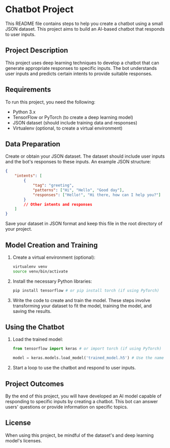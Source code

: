 
# Chatbot Project

This README file contains steps to help you create a chatbot using a small JSON dataset. This project aims to build an AI-based chatbot that responds to user inputs.

## Project Description

This project uses deep learning techniques to develop a chatbot that can generate appropriate responses to specific inputs. The bot understands user inputs and predicts certain intents to provide suitable responses.

## Requirements

To run this project, you need the following:
- Python 3.x
- TensorFlow or PyTorch (to create a deep learning model)
- JSON dataset (should include training data and responses)
- Virtualenv (optional, to create a virtual environment)

## Data Preparation

Create or obtain your JSON dataset. The dataset should include user inputs and the bot's responses to these inputs. An example JSON structure:

```json
{
    "intents": [
        {
            "tag": "greeting",
            "patterns": ["Hi", "Hello", "Good day"],
            "responses": ["Hello!", "Hi there, how can I help you?"]
        }
        // Other intents and responses
    ]
}
```

Save your dataset in JSON format and keep this file in the root directory of your project.

## Model Creation and Training

1. Create a virtual environment (optional):

    ```bash
    virtualenv venv
    source venv/bin/activate
    ```

2. Install the necessary Python libraries:

    ```bash
    pip install tensorflow # or pip install torch (if using PyTorch)
    ```

3. Write the code to create and train the model. These steps involve transforming your dataset to fit the model, training the model, and saving the results.

## Using the Chatbot

1. Load the trained model:

    ```python
    from tensorflow import keras # or import torch (if using PyTorch)
    
    model = keras.models.load_model('trained_model.h5') # Use the name of your trained model
    ```

2. Start a loop to use the chatbot and respond to user inputs.

## Project Outcomes

By the end of this project, you will have developed an AI model capable of responding to specific inputs by creating a chatbot. This bot can answer users' questions or provide information on specific topics.

## License

When using this project, be mindful of the dataset's and deep learning model's licenses.
